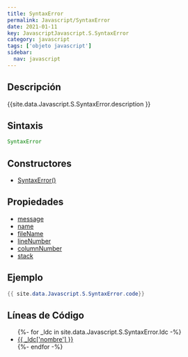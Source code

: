 ```yaml
---
title: SyntaxError
permalink: Javascript/SyntaxError
date: 2021-01-11
key: JavascriptJavascript.S.SyntaxError
category: javascript
tags: ['objeto javascript']
sidebar: 
  nav: javascript
---
```


## Descripción
{{site.data.Javascript.S.SyntaxError.description }}

## Sintaxis
~~~javascript
SyntaxError
~~~

## Constructores
* [SyntaxError()](/javascript/SyntaxError/SyntaxError/)

## Propiedades
* [message](/javascript/SyntaxError/message)
* [name](/javascript/SyntaxError/name)
* [fileName](/javascript/SyntaxError/fileName)
* [lineNumber](/javascript/SyntaxError/lineNumber)
* [columnNumber](/javascript/SyntaxError/columnNumber)
* [stack](/javascript/SyntaxError/stack)

## Ejemplo
~~~java
{{ site.data.Javascript.S.SyntaxError.code}}
~~~

## Líneas de Código
<ul>
{%- for _ldc in site.data.Javascript.S.SyntaxError.ldc -%}
   <li>
       <a href="{{_ldc['url'] }}">{{ _ldc['nombre'] }}</a>
   </li>
{%- endfor -%}
</ul>
